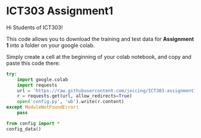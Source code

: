 # ICT303 Assignment1
Hi Students of ICT303!

This code allows you to download the training and test data for **Assignment 1** into a folder on your google colab.

Simply create a cell at the beginning of your colab notebook, and copy and paste this code there:

```python
try:
    import google.colab
    import requests
    url = 'https://raw.githubusercontent.com/joccing/ICT303-assignment1/master/config.py'
    r = requests.get(url, allow_redirects=True)
    open('config.py', 'wb').write(r.content)    
except ModuleNotFoundError:
    pass

from config import *
config_data()
```